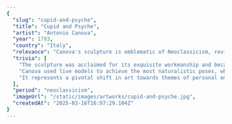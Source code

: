 ```yaml
---
{
  "slug": "cupid-and-psyche",
  "title": "Cupid and Psyche",
  "artist": "Antonio Canova",
  "year": 1793,
  "country": "Italy",
  "relevance": "Canova's sculpture is emblematic of Neoclassicism, reviving ancient Roman and Greek themes and techniques. The piece captures the tender moment between Cupid and Psyche with delicate realism, illustrating the period's appreciation for classical beauty and emotion.",
  "trivia": [
    "The sculpture was acclaimed for its exquisite workmanship and became a symbol of idealized love during the Neoclassical period.",
    "Canova used live models to achieve the most naturalistic poses, which was innovative for his time and contributed to the work's lifelike quality.",
    "It represents a pivotal shift in art towards themes of personal emotion and intimate moments, diverging from the grand historical and mythological narratives."
  ],
  "period": "neoclassicism",
  "imageUrl": "/static/images/artworks/cupid-and-psyche.jpg",
  "createdAt": "2025-03-16T16:07:29.104Z"
}
---
```

